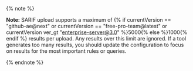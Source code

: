 {% note %}

**Note:** SARIF upload supports a maximum of {% if currentVersion == "github-ae@next" or currentVersion == "free-pro-team@latest" or currentVersion ver_gt "enterprise-server@3.0" %}5000{% else %}1000{% endif %} results per upload. Any results over this limit are ignored. If a tool generates too many results, you should update the configuration to focus on results for the most important rules or queries.

{% endnote %}
